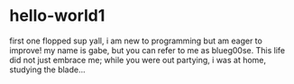 # hello-world1
first one flopped
sup yall, i am new to programming but am eager to improve! my name is gabe, but you can refer to me as blueg00se. This life did not just embrace me; while you were out partying, i was at home, studying the blade...
